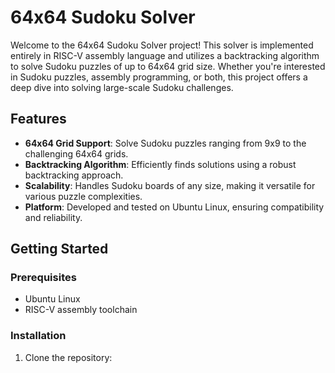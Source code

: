# 64x64 Sudoku Solver

Welcome to the 64x64 Sudoku Solver project! This solver is implemented entirely in RISC-V assembly language and utilizes a backtracking algorithm to solve Sudoku puzzles of up to 64x64 grid size. Whether you're interested in Sudoku puzzles, assembly programming, or both, this project offers a deep dive into solving large-scale Sudoku challenges.

## Features

- **64x64 Grid Support**: Solve Sudoku puzzles ranging from 9x9 to the challenging 64x64 grids.
- **Backtracking Algorithm**: Efficiently finds solutions using a robust backtracking approach.
- **Scalability**: Handles Sudoku boards of any size, making it versatile for various puzzle complexities.
- **Platform**: Developed and tested on Ubuntu Linux, ensuring compatibility and reliability.

## Getting Started

### Prerequisites

- Ubuntu Linux
- RISC-V assembly toolchain

### Installation

1. Clone the repository:
